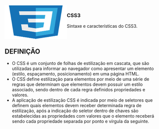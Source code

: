 <div style="display:inline_block">
    <img align="left" height="110" width="200" alt="HTML" src="https://github.com/devicons/devicon/blob/master/icons/css3/css3-original.svg">
</div>

### CSS3
Sintaxe e características do CSS3.

<br>

## DEFINIÇÃO
* O CSS é um conjunto de folhas de estilização em cascata, que são utilizadas para informar ao navegador como apresentar um elemento (estilo, espaçamento, posicionamento) em uma página HTML. 
* O CSS define estilização para elementos por meio de uma série de regras que determinam que elementos devem possuir um estilo associado, sendo dentro de cada regra definidos propriedades e valores. 
* A aplicação de estilização CSS é indicada por meio de seletores que definem quais elementos devem receber determinada regra de estilização, após a indicação do seletor dentro de chaves são estabelecidas as propriedades com valores que o elemento receberá sendo cada propriedade separada por ponto e vírgula da seguinte.
